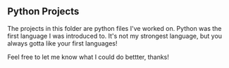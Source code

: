 ## Python Projects

The projects in this folder are python files I've worked on. Python was the first language I was introduced to. It's not my strongest language, but you always gotta like your first languages!

Feel free to let me know what I could do bettter, thanks!
